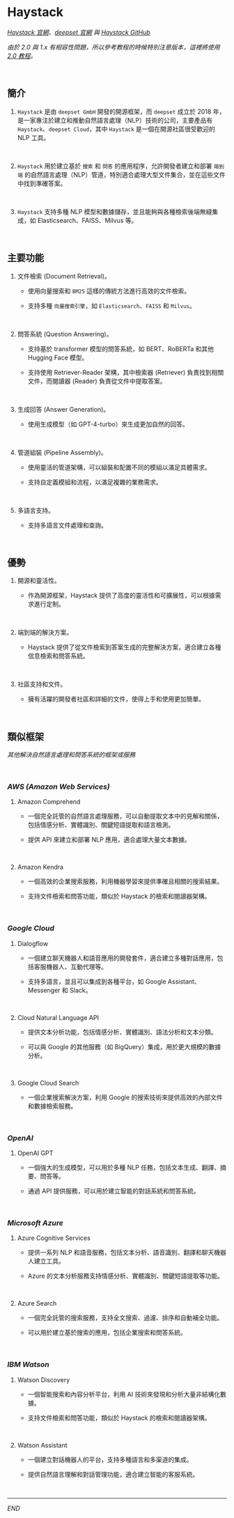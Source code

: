 # Haystack

_[Haystack 官網](https://haystack.deepset.ai/)、[deepset 官網](https://www.deepset.ai/) 與 [Haystack GitHub](https://github.com/deepset-ai/haystack)_

_由於 2.0 與 1.x 有相容性問題，所以參考教程的時候特別注意版本，這裡將使用 [2.0 教程](https://haystack.deepset.ai/tutorials)。_

<br>

## 簡介

1. `Haystack` 是由 `deepset GmbH` 開發的開源框架，而 `deepset` 成立於 2018 年，是一家專注於建立和推動自然語言處理（NLP）技術的公司，主要產品有 `Haystack`、`deepset Cloud`，其中 `Haystack` 是一個在開源社區很受歡迎的 NLP 工具。

<br>

2. `Haystack` 用於建立基於 `搜索` 和 `問答` 的應用程序，允許開發者建立和部署 `端到端` 的自然語言處理（NLP）管道，特別適合處理大型文件集合，並在這些文件中找到準確答案。

<br>

3. `Haystack` 支持多種 NLP 模型和數據儲存，並且能夠與各種檢索後端無縫集成，如 Elasticsearch、FAISS、Milvus 等。

<br>

## 主要功能

1. 文件檢索 (Document Retrieval)。

   - 使用向量搜索和 `BM25` 這樣的傳統方法進行高效的文件檢索。

   - 支持多種 `向量搜索引擎`，如 `Elasticsearch`、`FAISS` 和 `Milvus`。

<br>

2. 問答系統 (Question Answering)。

   - 支持基於 transformer 模型的問答系統，如 BERT、RoBERTa 和其他 Hugging Face 模型。

   - 支持使用 Retriever-Reader 架構，其中檢索器 (Retriever) 負責找到相關文件，而閱讀器 (Reader) 負責從文件中提取答案。

<br>

3. 生成回答 (Answer Generation)。

   - 使用生成模型（如 GPT-4-turbo）來生成更加自然的回答。

<br>

4. 管道組裝 (Pipeline Assembly)。

   - 使用靈活的管道架構，可以組裝和配置不同的模組以滿足具體需求。

   - 支持自定義模組和流程，以滿足複雜的業務需求。

<br>

5. 多語言支持。

   - 支持多語言文件處理和查詢。

<br>

## 優勢

1. 開源和靈活性。

   - 作為開源框架，Haystack 提供了高度的靈活性和可擴展性，可以根據需求進行定制。

<br>

2. 端到端的解決方案。

   - Haystack 提供了從文件檢索到答案生成的完整解決方案，適合建立各種信息檢索和問答系統。

<br>

3. 社區支持和文件。

   - 擁有活躍的開發者社區和詳細的文件，使得上手和使用更加簡單。

<br>

## 類似框架

_其他解決自然語言處理和問答系統的框架或服務_

<br>

### _AWS (Amazon Web Services)_

1. Amazon Comprehend

   - 一個完全託管的自然語言處理服務，可以自動提取文本中的見解和關係，包括情感分析、實體識別、關鍵短語提取和語言檢測。

   - 提供 API 來建立和部署 NLP 應用，適合處理大量文本數據。

<br>

2. Amazon Kendra

   - 一個高效的企業搜索服務，利用機器學習來提供準確且相關的搜索結果。

   - 支持文件檢索和問答功能，類似於 Haystack 的檢索和閱讀器架構。

<br>

### _Google Cloud_

1. Dialogflow

   - 一個建立聊天機器人和語音應用的開發套件，適合建立多種對話應用，包括客服機器人、互動代理等。

   - 支持多語言，並且可以集成到各種平台，如 Google Assistant、Messenger 和 Slack。

<br>

2. Cloud Natural Language API

   - 提供文本分析功能，包括情感分析、實體識別、語法分析和文本分類。

   - 可以與 Google 的其他服務（如 BigQuery）集成，用於更大規模的數據分析。

<br>

3. Google Cloud Search

   - 一個企業搜索解決方案，利用 Google 的搜索技術來提供高效的內部文件和數據檢索服務。

<br>

### _OpenAI_

1. OpenAI GPT

   - 一個強大的生成模型，可以用於多種 NLP 任務，包括文本生成、翻譯、摘要、問答等。

   - 通過 API 提供服務，可以用於建立智能的對話系統和問答系統。

<br>

### _Microsoft Azure_

1. Azure Cognitive Services

   - 提供一系列 NLP 和語音服務，包括文本分析、語音識別、翻譯和聊天機器人建立工具。

   - Azure 的文本分析服務支持情感分析、實體識別、關鍵短語提取等功能。

<br>

2. Azure Search

   - 一個完全託管的搜索服務，支持全文搜索、過濾、排序和自動補全功能。

   - 可以用於建立基於搜索的應用，包括企業搜索和問答系統。

<br>

### _IBM Watson_

1. Watson Discovery

   - 一個智能搜索和內容分析平台，利用 AI 技術來發現和分析大量非結構化數據。

   - 支持文件檢索和問答功能，類似於 Haystack 的檢索和閱讀器架構。

<br>

2. Watson Assistant

   - 一個建立對話機器人的平台，支持多種語言和多渠道的集成。

   - 提供自然語言理解和對話管理功能，適合建立智能的客服系統。

<br>

___

_END_